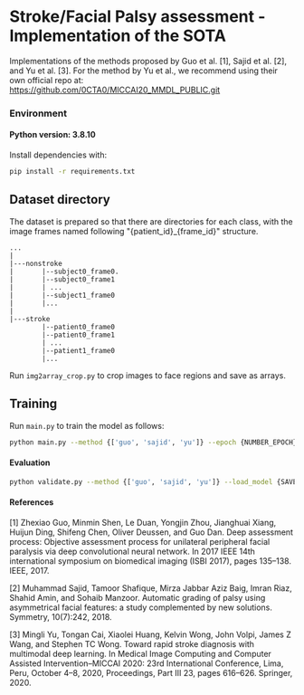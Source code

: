 # Stroke/Facial Palsy assessment - Implementation of the SOTA

Implementations of the methods proposed by Guo et al. [1], Sajid et al. [2], and Yu et al. [3]. For the method by Yu et al., we recommend using their own official repo at: 
https://github.com/0CTA0/MICCAI20_MMDL_PUBLIC.git

### Environment

#### Python version: 3.8.10

Install dependencies with:

```bash
pip install -r requirements.txt
```

## Dataset directory

The dataset is prepared so that there are directories for each class, with the image frames named following "{patient_id}_{frame_id}" structure.

```
...
|
|---nonstroke
|       |--subject0_frame0.
|       |--subject0_frame1
|       | ...
|       |--subject1_frame0
|       |...
|
|---stroke
        |--patient0_frame0
        |--patient0_frame1
        | ...
        |--patient1_frame0
        |...
```

Run ```img2array_crop.py``` to crop images to face regions and save as arrays.

## Training

Run ```main.py``` to train the model as follows:
```bash 
python main.py --method {['guo', 'sajid', 'yu']} --epoch {NUMBER_EPOCH} --lr {LEARNING_RATE} --save_model {SAVED_WEIGHT_NAME}
```
#### Evaluation

```bash
python validate.py --method {['guo', 'sajid', 'yu']} --load_model {SAVED_WEIGHT_NAME}```
```

#### References
[1] Zhexiao Guo, Minmin Shen, Le Duan, Yongjin Zhou, Jianghuai Xiang, Huijun Ding, Shifeng Chen, Oliver Deussen, and Guo Dan. Deep assessment process: Objective assessment process for unilateral peripheral facial paralysis via deep convolutional neural network. In 2017 IEEE 14th international symposium on biomedical imaging (ISBI 2017), pages 135–138. IEEE, 2017.

[2] Muhammad Sajid, Tamoor Shafique, Mirza Jabbar Aziz Baig, Imran Riaz, Shahid Amin, and Sohaib Manzoor. Automatic grading of palsy using asymmetrical facial features: a study complemented by new solutions. Symmetry, 10(7):242, 2018.

[3] Mingli Yu, Tongan Cai, Xiaolei Huang, Kelvin Wong, John Volpi, James Z Wang, and Stephen TC Wong. Toward rapid stroke diagnosis with multimodal deep learning. In Medical Image Computing and Computer Assisted Intervention–MICCAI 2020: 23rd International Conference, Lima, Peru, October 4–8, 2020, Proceedings, Part III 23, pages 616–626. Springer, 2020.
